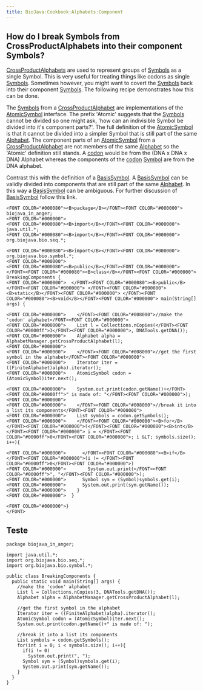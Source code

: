 ```yaml
---
title: BioJava:Cookbook:Alphabets:Component
---
```


How do I break Symbols from CrossProductAlphabets into their component Symbols?
-------------------------------------------------------------------------------

[CrossProductAlphabets](Biojava:Cookbook:Alphabets:CrossProduct "wikilink")
are used to represent groups of
[Symbols](http://www.biojava.org/docs/api14/org/biojava/bio/symbol/Symbol.html)
as a single Symbol. This is very useful for treating things like codons
as single
[Symbols](http://www.biojava.org/docs/api14/org/biojava/bio/symbol/Symbol.html).
Sometimes however, you might want to covert the
[Symbols](http://www.biojava.org/docs/api14/org/biojava/bio/symbol/Symbol.html)
back into their component
[Symbols](http://www.biojava.org/docs/api14/org/biojava/bio/symbol/Symbol.html).
The following recipe demonstrates how this can be done.

The
[Symbols](http://www.biojava.org/docs/api14/org/biojava/bio/symbol/Symbol.html)
from a
[CrossProductAlphabet](Biojava:Cookbook:Alphabets:CrossProduct "wikilink")
are implementations of the
[AtomicSymbol](http://www.biojava.org/docs/api14/org/biojava/bio/symbol/AtomicSymbol.html)
interface. The prefix 'Atomic' suggests that the
[Symbols](http://www.biojava.org/docs/api14/org/biojava/bio/symbol/Symbol.html)
cannot be divided so one might ask, 'how can an indivisible Symbol be
divided into it's component parts?'. The full definition of the
[AtomicSymbol](http://www.biojava.org/docs/api14/org/biojava/bio/symbol/AtomicSymbol.html)
is that it cannot be divided into a simpler Symbol that is still part of
the same
[Alphabet](http://www.biojava.org/docs/api14/org/biojava/bio/symbol/Alphabet.html).
The component parts of an
[AtomicSymbol](http://www.biojava.org/docs/api14/org/biojava/bio/symbol/AtomicSymbol.html)
from a
[CrossProductAlphabet](Biojava:Cookbook:Alphabets:CrossProduct "wikilink")
are not members of the same
[Alphabet](http://www.biojava.org/docs/api14/org/biojava/bio/symbol/Alphabet.html)
so the 'Atomic' definition still stands. A [codon](wp:codon "wikilink")
would be from the (DNA x DNA x DNA) Alphabet whereas the components of
the [codon](wp:codon "wikilink")
[Symbol](http://www.biojava.org/docs/api14/org/biojava/bio/symbol/Symbol.html)
are from the DNA alphabet.

Contrast this with the definition of a
[BasisSymbol](http://www.biojava.org/docs/api14/org/biojava/bio/symbol/BasisSymbol.html).
A
[BasisSymbol](http://www.biojava.org/docs/api14/org/biojava/bio/symbol/BasisSymbol.html)
can be validly divided into components that are still part of the same
[Alphabet](http://www.biojava.org/docs/api14/org/biojava/bio/symbol/Alphabet.html).
In this way a
[BasisSymbol](http://www.biojava.org/docs/api14/org/biojava/bio/symbol/BasisSymbol.html)
can be ambiguous. For further discussion of
[BasisSymbol](http://www.biojava.org/docs/api14/org/biojava/bio/symbol/BasisSymbol.html)
follow this link.

    <FONT COLOR="#000080"><B>package</B></FONT><FONT COLOR="#000000"> biojava_in_anger;
    <FONT COLOR="#000000">
    <FONT COLOR="#000080"><B>import</B></FONT><FONT COLOR="#000000"> java.util.*;
    <FONT COLOR="#000080"><B>import</B></FONT><FONT COLOR="#000000"> org.biojava.bio.seq.*;

    <FONT COLOR="#000080"><B>import</B></FONT><FONT COLOR="#000000"> org.biojava.bio.symbol.*;
    <FONT COLOR="#000000">
    <FONT COLOR="#000080"><B>public</B></FONT><FONT COLOR="#000000"> </FONT><FONT COLOR="#000080"><B>class</B></FONT><FONT COLOR="#000000"> BreakingComponents {
    <FONT COLOR="#000000">  </FONT><FONT COLOR="#000080"><B>public</B></FONT><FONT COLOR="#000000"> </FONT><FONT COLOR="#000080"><B>static</B></FONT><FONT COLOR="#000000"> </FONT><FONT COLOR="#000080"><B>void</B></FONT><FONT COLOR="#000000"> main(String[] args) {

    <FONT COLOR="#000000">    </FONT><FONT COLOR="#008000">//make the 'codon' alphabet</FONT><FONT COLOR="#000000">
    <FONT COLOR="#000000">    List l = Collections.nCopies(</FONT><FONT COLOR="#0000ff">3</FONT><FONT COLOR="#000000">, DNATools.getDNA());
    <FONT COLOR="#000000">    Alphabet alpha = AlphabetManager.getCrossProductAlphabet(l);
    <FONT COLOR="#000000">
    <FONT COLOR="#000000">    </FONT><FONT COLOR="#008000">//get the first symbol in the alphabet</FONT><FONT COLOR="#000000">
    <FONT COLOR="#000000">    Iterator iter = ((FiniteAlphabet)alpha).iterator();
    <FONT COLOR="#000000">    AtomicSymbol codon = (AtomicSymbol)iter.next();

    <FONT COLOR="#000000">    System.out.print(codon.getName()+</FONT><FONT COLOR="#0000ff">" is made of: "</FONT><FONT COLOR="#000000">);
    <FONT COLOR="#000000">
    <FONT COLOR="#000000">    </FONT><FONT COLOR="#008000">//break it into a list its components</FONT><FONT COLOR="#000000">
    <FONT COLOR="#000000">    List symbols = codon.getSymbols();
    <FONT COLOR="#000000">    </FONT><FONT COLOR="#000080"><B>for</B></FONT><FONT COLOR="#000000">(</FONT><FONT COLOR="#000080"><B>int</B></FONT><FONT COLOR="#000000"> i = </FONT><FONT COLOR="#0000ff">0</FONT><FONT COLOR="#000000">; i &LT; symbols.size(); i++){

    <FONT COLOR="#000000">      </FONT><FONT COLOR="#000080"><B>if</B></FONT><FONT COLOR="#000000">(i != </FONT><FONT COLOR="#0000ff">0</FONT><FONT COLOR="#000000">)
    <FONT COLOR="#000000">        System.out.print(</FONT><FONT COLOR="#0000ff">", "</FONT><FONT COLOR="#000000">);
    <FONT COLOR="#000000">      Symbol sym = (Symbol)symbols.get(i);
    <FONT COLOR="#000000">      System.out.print(sym.getName());
    <FONT COLOR="#000000">    }
    <FONT COLOR="#000000">  }

    <FONT COLOR="#000000">}
    </FONT>

Teste
-----

    package biojava_in_anger;

    import java.util.*;
    import org.biojava.bio.seq.*;
    import org.biojava.bio.symbol.*;

    public class BreakingComponents {
      public static void main(String[] args) {
        //make the 'codon' alphabet
        List l = Collections.nCopies(3, DNATools.getDNA());
        Alphabet alpha = AlphabetManager.getCrossProductAlphabet(l);

        //get the first symbol in the alphabet
        Iterator iter = ((FiniteAlphabet)alpha).iterator();
        AtomicSymbol codon = (AtomicSymbol)iter.next();
        System.out.print(codon.getName()+" is made of: ");

        //break it into a list its components
        List symbols = codon.getSymbols();
        for(int i = 0; i < symbols.size(); i++){
          if(i != 0)
            System.out.print(", ");
          Symbol sym = (Symbol)symbols.get(i);
          System.out.print(sym.getName());
        }
      }
    }
